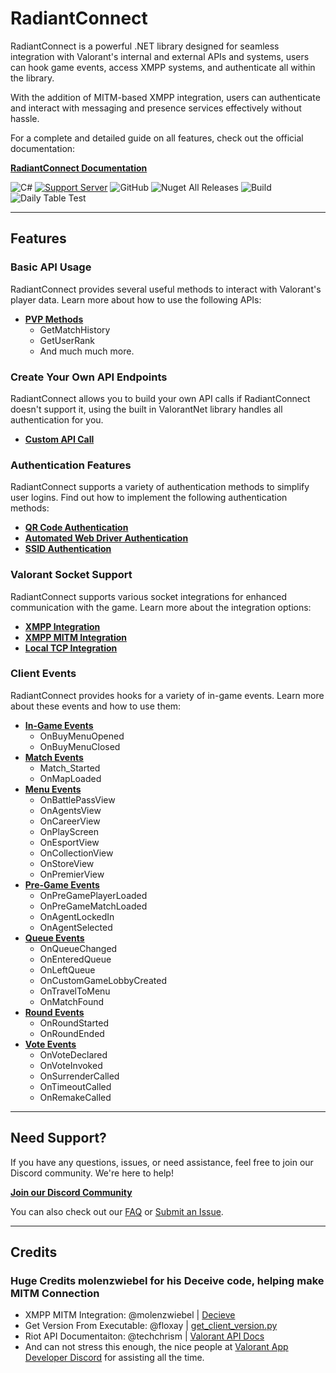 # RadiantConnect

RadiantConnect is a powerful .NET library designed for seamless integration with Valorant's internal and external APIs and systems, users can hook game events, access XMPP systems, and authenticate all within the library.

With the addition of MITM-based XMPP integration, users can authenticate and interact with messaging and presence services effectively without hassle.

For a complete and detailed guide on all features, check out the official documentation:

[**RadiantConnect Documentation**](https://irisapp.ca/RadiantConnect/)

![C#](https://img.shields.io/badge/-.NET%208.0-blueviolet?style=for-the-badge&logo=windows&logoColor=white)
[![Support Server](https://img.shields.io/discord/477201632204161025.svg?label=Discord&logo=Discord&colorB=7289da&style=for-the-badge)](https://discord.gg/yyuggrH)
![GitHub](https://img.shields.io/github/license/RiisDev/RadiantConnect?style=for-the-badge)
![Nuget All Releases](https://img.shields.io/nuget/dt/RadiantConnect?label=Nuget%20Downloads&style=for-the-badge)
![Build](https://img.shields.io/github/actions/workflow/status/RiisDev/RadiantConnect/dotnet.yml?style=for-the-badge)
![Daily Table Test](https://img.shields.io/github/actions/workflow/status/RiisDev/RadiantConnect/daily.yml?style=for-the-badge)

---
## Features


### **Basic API Usage**

RadiantConnect provides several useful methods to interact with Valorant's player data. Learn more about how to use the following APIs:

- **[PVP Methods](https://irisapp.ca/RadiantConnect/Method%20Usage/PVP%20Methods/)**
  - GetMatchHistory
  - GetUserRank
  - And much much more.

### **Create Your Own API Endpoints**

RadiantConnect allows you to build your own API calls if RadiantConnect doesn't support it, using the built in ValorantNet library handles all authentication for you.

- **[Custom API Call](https://irisapp.ca/RadiantConnect/ValorantNet/ValorantNet%20Usage/)**

### **Authentication Features**

RadiantConnect supports a variety of authentication methods to simplify user logins. Find out how to implement the following authentication methods:

- **[QR Code Authentication](https://irisapp.ca/RadiantConnect/Method%20Usage/Authentication%20Methods/#authenticatewithqr)**
- **[Automated Web Driver Authentication](https://irisapp.ca/RadiantConnect/Method%20Usage/Authentication%20Methods/#authenticatewithdriver)**
- **[SSID Authentication](https://irisapp.ca/RadiantConnect/Method%20Usage/Authentication%20Methods/#authenticatewithssid)**

### **Valorant Socket Support**

RadiantConnect supports various socket integrations for enhanced communication with the game. Learn more about the integration options:

- **[XMPP Integration](https://irisapp.ca/RadiantConnect/TCP%20%26%20XMPP/XMPP%20Remote%20Guide%20copy/)**
- **[XMPP MITM Integration](https://irisapp.ca/RadiantConnect/TCP%20%26%20XMPP/XMPP%20MITM%20Guide/)**
- **[Local TCP Integration](https://irisapp.ca/RadiantConnect/TCP%20%26%20XMPP/TCP%20Guide/)**

### **Client Events**

RadiantConnect provides hooks for a variety of in-game events. Learn more about these events and how to use them:

- **[In-Game Events](https://irisapp.ca/RadiantConnect/Client%20Events/In%20Game%20Events/)**
  - OnBuyMenuOpened
  - OnBuyMenuClosed
- **[Match Events](https://irisapp.ca/RadiantConnect/Client%20Events/Match%20Events/)**
  - Match\_Started
  - OnMapLoaded
- **[Menu Events](https://irisapp.ca/RadiantConnect/Client%20Events/Menu%20Events/)**
  - OnBattlePassView
  - OnAgentsView
  - OnCareerView
  - OnPlayScreen
  - OnEsportView
  - OnCollectionView
  - OnStoreView
  - OnPremierView
- **[Pre-Game Events](https://irisapp.ca/RadiantConnect/Client%20Events/Pre%20Game%20Events/)**
  - OnPreGamePlayerLoaded
  - OnPreGameMatchLoaded
  - OnAgentLockedIn
  - OnAgentSelected
- **[Queue Events](https://irisapp.ca/RadiantConnect/Client%20Events/Queue%20Events/)**
  - OnQueueChanged
  - OnEnteredQueue
  - OnLeftQueue
  - OnCustomGameLobbyCreated
  - OnTravelToMenu
  - OnMatchFound
- **[Round Events](https://irisapp.ca/RadiantConnect/Client%20Events/Round%20Events/)**
  - OnRoundStarted
  - OnRoundEnded
- **[Vote Events](https://irisapp.ca/RadiantConnect/Client%20Events/Vote%20Events/)**
  - OnVoteDeclared
  - OnVoteInvoked
  - OnSurrenderCalled
  - OnTimeoutCalled
  - OnRemakeCalled

---

## Need Support?

If you have any questions, issues, or need assistance, feel free to join our Discord community. We're here to help!

**[Join our Discord Community](https://discord.gg/yyuggrH)**

You can also check out our [FAQ](https://discord.gg/yyuggrH) or [Submit an Issue](https://github.com/IrisV3rm/RadiantConnect/issues).

---
## Credits

### Huge Credits molenzwiebel for his Deceive code, helping make MITM Connection
* XMPP MITM Integration: @molenzwiebel | [Decieve](https://github.com/molenzwiebel/Deceive)
* Get Version From Executable: @floxay | [get_client_version.py](https://gist.github.com/floxay/a6bdacbd8db2298be602d330a43976da)
* Riot API Documentaiton: @techchrism | [Valorant API Docs](https://valapidocs.techchrism.me/)
* And can not stress this enough, the nice people at [Valorant App Developer Discord](https://discord.gg/a9yzrw3KAm) for assisting all the time. 
